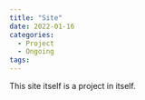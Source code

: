 ```yaml
---
title: "Site"
date: 2022-01-16
categories: 
  - Project
  - Ongoing
tags:
---
```

This site itself is a project in itself. 